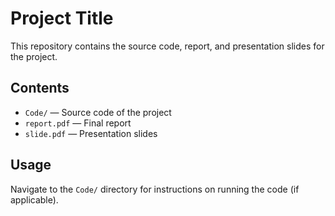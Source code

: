 # Project Title

This repository contains the source code, report, and presentation slides for the project.

## Contents

- `Code/` — Source code of the project
- `report.pdf` — Final report
- `slide.pdf` — Presentation slides

## Usage

Navigate to the `Code/` directory for instructions on running the code (if applicable).
